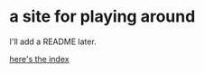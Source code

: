 
<!DOCTYPE html>
<html>
<head>
<style>
  
  h1 {
  color: blue;
    font-size: 300%;
    text-align: center;
  }


p { 
color: seagreen;
font-size: 120%;
text-align: center;
}

</style>
</head>
<body>
  
<h1>
 a site for playing around  
</h1>

<p>
 I'll add a README later.  

 <a href="https://fwedwicdedwick.github.io/fuzzy-rotary-phone/index.html">here's the index</a>  

</p>
</body>
</html>
